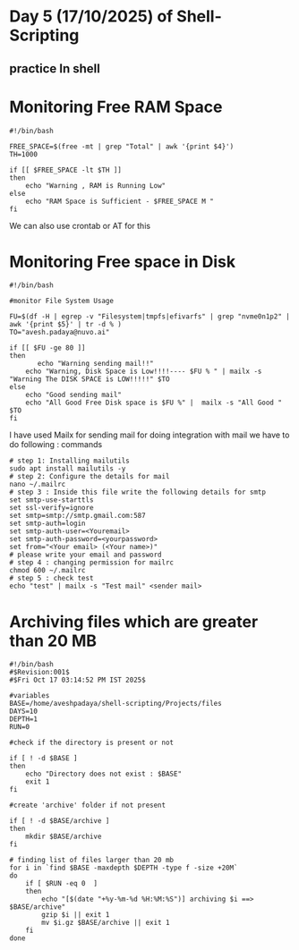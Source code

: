 # Day 5 (17/10/2025) of Shell-Scripting  
## practice In shell

# Monitoring Free RAM Space
```
#!/bin/bash

FREE_SPACE=$(free -mt | grep "Total" | awk '{print $4}')
TH=1000

if [[ $FREE_SPACE -lt $TH ]]
then
	echo "Warning , RAM is Running Low"
else
	echo "RAM Space is Sufficient - $FREE_SPACE M "
fi

```

We can also use crontab or AT for this  

# Monitoring Free space in Disk
```
#!/bin/bash

#monitor File System Usage 

FU=$(df -H | egrep -v "Filesystem|tmpfs|efivarfs" | grep "nvme0n1p2" | awk '{print $5}' | tr -d % )
TO="avesh.padaya@nuvo.ai"

if [[ $FU -ge 80 ]]
then
       echo "Warning sending mail!!"	
	echo "Warning, Disk Space is Low!!!!---- $FU % " | mailx -s "Warning The DISK SPACE is LOW!!!!!" $TO
else
	echo "Good sending mail"
	echo "All Good Free Disk space is $FU %" |  mailx -s "All Good " $TO
fi
```

I have used Mailx for sending mail for doing integration with mail we have to do following : commands  
```
# step 1: Installing mailutils
sudo apt install mailutils -y
# step 2: Configure the details for mail
nano ~/.mailrc
# step 3 : Inside this file write the following details for smtp
set smtp-use-starttls
set ssl-verify=ignore
set smtp=smtp://smtp.gmail.com:587
set smtp-auth=login
set smtp-auth-user=<Youremail>
set smtp-auth-password=<yourpassword>
set from="<Your email> (<Your name>)"
# please write your email and password
# step 4 : changing permission for mailrc
chmod 600 ~/.mailrc
# step 5 : check test
echo "test" | mailx -s "Test mail" <sender mail>

```
# Archiving files which are greater than 20 MB
```
#!/bin/bash
#$Revision:001$
#$Fri Oct 17 03:14:52 PM IST 2025$

#variables
BASE=/home/aveshpadaya/shell-scripting/Projects/files
DAYS=10
DEPTH=1
RUN=0

#check if the directory is present or not  

if [ ! -d $BASE ]
then
	echo "Directory does not exist : $BASE"
	exit 1
fi

#create 'archive' folder if not present

if [ ! -d $BASE/archive ] 
then
	mkdir $BASE/archive
fi

# finding list of files larger than 20 mb
for i in `find $BASE -maxdepth $DEPTH -type f -size +20M`
do
	if [ $RUN -eq 0  ]
	then
		echo "[$(date "+%y-%m-%d %H:%M:%S")] archiving $i ==> $BASE/archive"
		gzip $i || exit 1
		mv $i.gz $BASE/archive || exit 1
	fi
done

```
